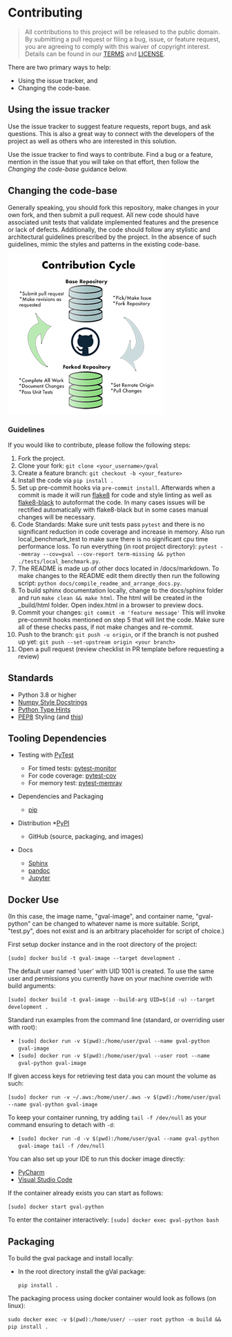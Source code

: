 # Contributing


> All contributions to this project will be released to the public domain.
> By submitting a pull request or filing a bug, issue, or
> feature request, you are agreeing to comply with this waiver of copyright interest.
> Details can be found in our [TERMS](https://github.com/NOAA-OWP/gval/blob/main/TERMS.MD)
> and [LICENSE](https://github.com/NOAA-OWP/gval/blob/main/LICENSE.MD).


There are two primary ways to help:
- Using the issue tracker, and
- Changing the code-base.


## Using the issue tracker

Use the issue tracker to suggest feature requests, report bugs, and ask questions.
This is also a great way to connect with the developers of the project as well
as others who are interested in this solution.

Use the issue tracker to find ways to contribute. Find a bug or a feature, mention in
the issue that you will take on that effort, then follow the _Changing the code-base_
guidance below.


## Changing the code-base

Generally speaking, you should fork this repository, make changes in your
own fork, and then submit a pull request. All new code should have associated
unit tests that validate implemented features and the presence or lack of defects.
Additionally, the code should follow any stylistic and architectural guidelines
prescribed by the project. In the absence of such guidelines, mimic the styles
and patterns in the existing code-base.

![alt text](https://github.com/NOAA-OWP/gval/raw/main/docs/images/ContributionGraphic.png)

### Guidelines

If you would like to contribute, please follow the following steps:

1. Fork the project.
2. Clone your fork: `git clone <your_username>/gval`
3. Create a feature branch: `git checkout -b <your_feature>`
4. Install the code via `pip install .`
5. Set up pre-commit hooks via `pre-commit install`.  Afterwards when a commit is made it will run
[flake8](https://github.com/PyCQA/flake8) for code and style linting as well as
[flake8-black](https://pypi.org/project/flake8-black/) to autoformat the code.  In many cases issues will be rectified
automatically with flake8-black but in some cases manual changes will be necessary.
6. Code Standards: Make sure unit tests pass `pytest` and there is no significant reduction
in code coverage and increase in memory.  Also run local_benchmark_test to make sure there is no significant
cpu time performance loss.  To run everything (in root project directory):
`pytest --memray --cov=gval --cov-report term-missing && python ./tests/local_benchmark.py`.
7. The README is made up of other docs located in /docs/markdown.  To make changes to the README edit them directly
then run the following script: `python docs/compile_readme_and_arrange_docs.py`.
8. To build sphinx documentation locally, change to the docs/sphinx folder and run `make clean && make html`.
The html will be created in the _build/html folder.  Open index.html in a browser to preview docs.
9. Commit your changes: `git commit -m 'feature message'`  This will invoke pre-commit hooks mentioned on step 5
that will lint the code. Make sure all of these checks pass, if not make changes and re-commit.
10. Push to the branch: `git push -u origin`, or if the branch is not pushed up yet:
`git push --set-upstream origin <your branch>`
11. Open a pull request (review checklist in PR template before requesting a review)


## Standards
- Python 3.8 or higher
- [Numpy&nbsp;Style&nbsp;Docstrings](https://numpydoc.readthedocs.io/en/v1.1.0/format.html#documenting-modules)
- [Python&nbsp;Type&nbsp;Hints](https://docs.python.org/3/library/typing.html)
- [PEP8](https://pep8.org/) Styling (and [this](https://peps.python.org/pep-0008/))


## Tooling Dependencies
- Testing with [PyTest](https://docs.pytest.org/en/7.1.x/contents.html)
    * For timed tests: [pytest-monitor](https://github.com/CFMTech/pytest-monitor/)
    * For code coverage: [pytest-cov](https://pypi.org/project/pytest-cov/)
    * For memory test: [pytest-memray](https://pytest-memray.readthedocs.io/en/latest/)

- Dependencies and Packaging
    * [pip](https://packaging.python.org/en/latest/key_projects/#pip)
- Distribution
    *[PyPI](https://pypi.org/)
    * GitHub (source, packaging, and images)
- Docs
    * [Sphinx](https://www.sphinx-doc.org/)
    * [pandoc](https://pypi.org/project/pandoc/)
    * [Jupyter](https://pypi.org/project/jupyter/)


## Docker Use

(In this case, the image name, "gval-image", and container name, "gval-python" can be changed
to whatever name is more suitable.  Script, "test.py", does not exist and is an arbitrary placeholder for
script of choice.)

First setup docker instance and in the root directory of the project:

`[sudo] docker build -t gval-image --target development . `

The default user named 'user' with UID 1001 is created.  To use the same user and permissions you
currently have on your machine override with build arguments:

`[sudo] docker build -t gval-image --build-arg UID=$(id -u) --target development .`

Standard run examples from the command line (standard, or overriding user with root):

- `[sudo] docker run -v $(pwd):/home/user/gval --name gval-python gval-image`
- `[sudo] docker run -v $(pwd):/home/user/gval --user root --name gval-python gval-image`

If given access keys for retrieving test data you can mount the volume as such:

`[sudo] docker run -v ~/.aws:/home/user/.aws -v $(pwd):/home/user/gval --name gval-python gval-image`

To keep your container running, try adding `tail -f /dev/null` as your command ensuring to detach with `-d`:
- `[sudo] docker run -d -v $(pwd):/home/user/gval --name gval-python gval-image tail -f /dev/null`

You can also set up your IDE to run this docker image directly:
- [PyCharm](https://www.jetbrains.com/help/pycharm/using-docker-as-a-remote-interpreter.html#config-docker)
- [Visual Studio Code](https://code.visualstudio.com/docs/containers/quickstart-python)

If the container already exists you can start as follows:

`[sudo] docker start gval-python`

To enter the container interactively:
`[sudo] docker exec gval-python bash`

## Packaging

To build the gval package and install locally:

- In the root directory install the gVal package:

  `pip install .`

The packaging process using docker container would look as follows (on linux):

`sudo docker exec -v $(pwd):/home/user/ --user root python -m build && pip install .`

